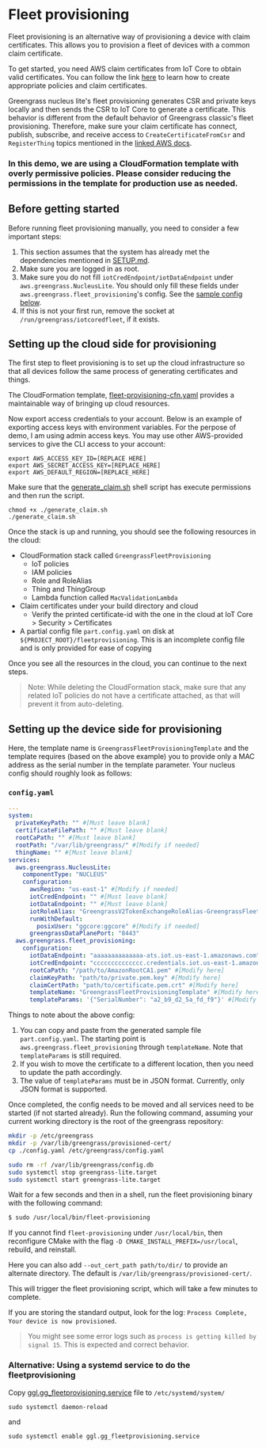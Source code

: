 # Fleet provisioning

Fleet provisioning is an alternative way of provisioning a device with claim
certificates. This allows you to provision a fleet of devices with a common
claim certificate.

To get started, you need AWS claim certificates from IoT Core to obtain valid
certificates. You can follow the link
[here](https://docs.aws.amazon.com/greengrass/v2/developerguide/fleet-provisioning-setup.html)
to learn how to create appropriate policies and claim certificates.

Greengrass nucleus lite's fleet provisioning generates CSR and private keys
locally and then sends the CSR to IoT Core to generate a certificate. This
behavior is different from the default behavior of Greengrass classic's fleet
provisioning. Therefore, make sure your claim certificate has connect, publish,
subscribe, and receive access to `CreateCertificateFromCsr` and `RegisterThing`
topics mentioned in the
[linked AWS docs](https://docs.aws.amazon.com/iot/latest/developerguide/fleet-provision-api.html).

### In this demo, we are using a CloudFormation template with overly permissive policies. Please consider reducing the permissions in the template for production use as needed.

## Before getting started

Before running fleet provisioning manually, you need to consider a few important
steps:

1. This section assumes that the system has already met the dependencies
   mentioned in [SETUP.md](../SETUP.md#dependencies).
2. Make sure you are logged in as root.
3. Make sure you do not fill `iotCredEndpoint/iotDataEndpoint` under
   `aws.greengrass.NucleusLite`. You should only fill these fields under
   `aws.greengrass.fleet_provisioning`'s config. See the
   [sample config below](#configyaml).
4. If this is not your first run, remove the socket at
   `/run/greengrass/iotcoredfleet`, if it exists.

## Setting up the cloud side for provisioning

The first step to fleet provisioning is to set up the cloud infrastructure so
that all devices follow the same process of generating certificates and things.

The CloudFormation template,
[fleet-provisioning-cfn.yaml](./fleet-provisioning-cfn.yaml) provides a
maintainable way of bringing up cloud resources.

Now export access credentials to your account. Below is an example of exporting
access keys with environment variables. For the perpose of demo, I am using
admin access keys. You may use other AWS-provided services to give the CLI
access to your account:

```
export AWS_ACCESS_KEY_ID=[REPLACE HERE]
export AWS_SECRET_ACCESS_KEY=[REPLACE_HERE]
export AWS_DEFAULT_REGION=[REPLACE_HERE]
```

Make sure that the [generate_claim.sh](./generate_claim.sh) shell script has
execute permissions and then run the script.

```
chmod +x ./generate_claim.sh
./generate_claim.sh
```

Once the stack is up and running, you should see the following resources in the
cloud:

- CloudFormation stack called `GreengrassFleetProvisioning`
  - IoT policies
  - IAM policies
  - Role and RoleAlias
  - Thing and ThingGroup
  - Lambda function called `MacValidationLambda`
- Claim certificates under your build directory and cloud
  - Verify the printed certificate-id with the one in the cloud at IoT Core >
    Security > Certificates
- A partial config file `part.config.yaml` on disk at
  `${PROJECT_ROOT}/fleetprovisioning`. This is an incomplete config file and is
  only provided for ease of copying

Once you see all the resources in the cloud, you can continue to the next steps.

> Note: While deleting the CloudFormation stack, make sure that any related IoT
> policies do not have a certificate attached, as that will prevent it from
> auto-deleting.

## Setting up the device side for provisioning

Here, the template name is `GreengrassFleetProvisioningTemplate` and the
template requires (based on the above example) you to provide only a MAC address
as the serial number in the template parameter. Your nucleus config should
roughly look as follows:

### `config.yaml`

```yaml
---
system:
  privateKeyPath: "" #[Must leave blank]
  certificateFilePath: "" #[Must leave blank]
  rootCaPath: "" #[Must leave blank]
  rootPath: "/var/lib/greengrass/" #[Modify if needed]
  thingName: "" #[Must leave blank]
services:
  aws.greengrass.NucleusLite:
    componentType: "NUCLEUS"
    configuration:
      awsRegion: "us-east-1" #[Modify if needed]
      iotCredEndpoint: "" #[Must leave blank]
      iotDataEndpoint: "" #[Must leave blank]
      iotRoleAlias: "GreengrassV2TokenExchangeRoleAlias-GreengrassFleetProvisioning" #[Modify if needed]
      runWithDefault:
        posixUser: "ggcore:ggcore" #[Modify if needed]
      greengrassDataPlanePort: "8443"
  aws.greengrass.fleet_provisioning:
    configuration:
      iotDataEndpoint: "aaaaaaaaaaaaaa-ats.iot.us-east-1.amazonaws.com" #[Modify here]
      iotCredEndpoint: "cccccccccccccc.credentials.iot.us-east-1.amazonaws.com" #[Modify here]
      rootCaPath: "/path/to/AmazonRootCA1.pem" #[Modify here]
      claimKeyPath: "path/to/private.pem.key" #[Modify here]
      claimCertPath: "path/to/certificate.pem.crt" #[Modify here]
      templateName: "GreengrassFleetProvisioningTemplate" #[Modify here]
      templateParams: '{"SerialNumber": "a2_b9_d2_5a_fd_f9"}' #[Modify here]
```

Things to note about the above config:

1. You can copy and paste from the generated sample file `part.config.yaml`. The
   starting point is `aws.greengrass.fleet_provisioning` through `templateName`.
   Note that `templateParams` is still required.
2. If you wish to move the certificate to a different location, then you need to
   update the path accordingly.
3. The value of `templateParams` must be in JSON format. Currently, only JSON
   format is supported.

Once completed, the config needs to be moved and all services need to be started
(if not started already). Run the following command, assuming your current
working directory is the root of the greengrass repository:

```sh
mkdir -p /etc/greengrass
mkdir -p /var/lib/greengrass/provisioned-cert/
cp ./config.yaml /etc/greengrass/config.yaml

sudo rm -rf /var/lib/greengrass/config.db
sudo systemctl stop greengrass-lite.target
sudo systemctl start greengrass-lite.target
```

Wait for a few seconds and then in a shell, run the fleet provisioning binary
with the following command:

```sh
$ sudo /usr/local/bin/fleet-provisioning
```

If you cannot find `fleet-provisioning` under `/usr/local/bin`, then reconfigure
CMake with the flag `-D CMAKE_INSTALL_PREFIX=/usr/local`, rebuild, and
reinstall.

Here you can also add `--out_cert_path path/to/dir/` to provide an alternate
directory. The default is `/var/lib/greengrass/provisioned-cert/`.

This will trigger the fleet provisioning script, which will take a few minutes
to complete.

If you are storing the standard output, look for the log:
`Process Complete, Your device is now provisioned`.

> You might see some error logs such as
> `process is getting killed by signal 15`. This is expected and correct
> behavior.

### Alternative: Using a systemd service to do the fleetprovisioning

Copy [ggl.gg_fleetprovisioning.service](./ggl.gg_fleetprovisioning.service) file
to `/etc/systemd/system/`

`sudo systemctl daemon-reload`

and

`sudo systemctl enable ggl.gg_fleetprovisioning.service`
